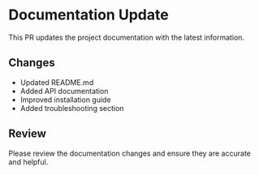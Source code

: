 # Documentation Update

This PR updates the project documentation with the latest information.

## Changes
- Updated README.md
- Added API documentation
- Improved installation guide
- Added troubleshooting section

## Review
Please review the documentation changes and ensure they are accurate and helpful.